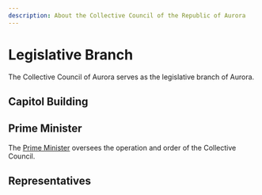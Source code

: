 ```yaml
---
description: About the Collective Council of the Republic of Aurora
---
```


# Legislative Branch

The Collective Council of Aurora serves as the legislative branch of Aurora.

## Capitol Building

## Prime Minister

The [Prime Minister](prime-minister-of-aurora.md) oversees the operation and order of the Collective Council.

## Representatives
